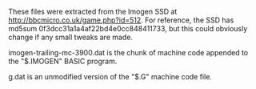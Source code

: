 These files were extracted from the Imogen SSD at http://bbcmicro.co.uk/game.php?id=512. For reference, the SSD has md5sum 0f3dcc31a1a4af22bd4e0cc848411733, but this could obviously change if any small tweaks are made.

imogen-trailing-mc-3900.dat is the chunk of machine code appended to the "$.IMOGEN" BASIC program.

g.dat is an unmodified version of the "$.G" machine code file.

